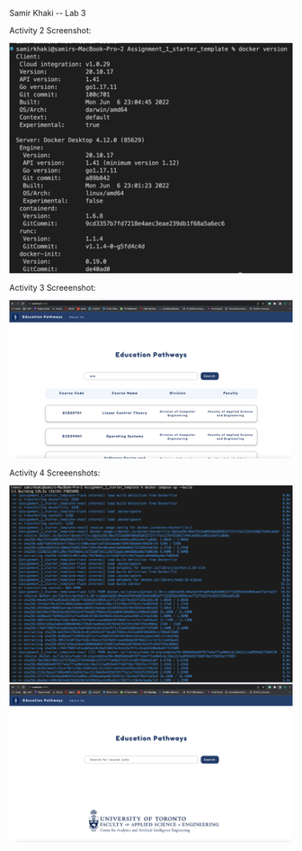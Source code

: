 Samir Khaki -- Lab 3

Activity 2 Screenshot:

![](images/Activity2.png)

Activity 3 Screeenshot:

![](images/Activity3.png)


Activity 4 Screeenshots:

![](images/Activity4A.png)
![](images/Activity4B.png)
